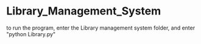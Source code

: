 # Library_Management_System

to run the program, enter the Library management system folder, and enter "python Library.py"
